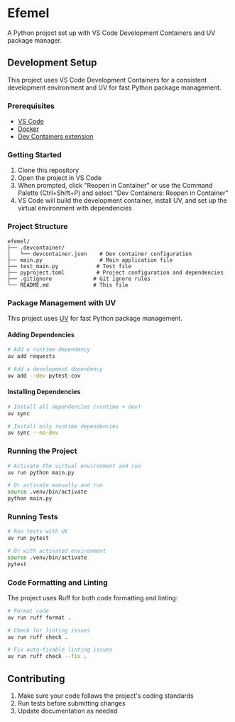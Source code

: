 # Efemel

A Python project set up with VS Code Development Containers and UV package manager.

## Development Setup

This project uses VS Code Development Containers for a consistent development environment and UV for fast Python package management.

### Prerequisites

- [VS Code](https://code.visualstudio.com/)
- [Docker](https://www.docker.com/get-started)
- [Dev Containers extension](https://marketplace.visualstudio.com/items?itemName=ms-vscode-remote.remote-containers)

### Getting Started

1. Clone this repository
2. Open the project in VS Code
3. When prompted, click "Reopen in Container" or use the Command Palette (Ctrl+Shift+P) and select "Dev Containers: Reopen in Container"
4. VS Code will build the development container, install UV, and set up the virtual environment with dependencies

### Project Structure

```
efemel/
├── .devcontainer/
│   └── devcontainer.json    # Dev container configuration
├── main.py                  # Main application file
├── test_main.py            # Test file
├── pyproject.toml          # Project configuration and dependencies
├── .gitignore             # Git ignore rules
└── README.md              # This file
```

### Package Management with UV

This project uses [UV](https://github.com/astral-sh/uv) for fast Python package management.

#### Adding Dependencies

```bash
# Add a runtime dependency
uv add requests

# Add a development dependency
uv add --dev pytest-cov
```

#### Installing Dependencies

```bash
# Install all dependencies (runtime + dev)
uv sync

# Install only runtime dependencies
uv sync --no-dev
```

### Running the Project

```bash
# Activate the virtual environment and run
uv run python main.py

# Or activate manually and run
source .venv/bin/activate
python main.py
```

### Running Tests

```bash
# Run tests with UV
uv run pytest

# Or with activated environment
source .venv/bin/activate
pytest
```

### Code Formatting and Linting

The project uses Ruff for both code formatting and linting:

```bash
# Format code
uv run ruff format .

# Check for linting issues
uv run ruff check .

# Fix auto-fixable linting issues
uv run ruff check --fix .
```

## Contributing

1. Make sure your code follows the project's coding standards
2. Run tests before submitting changes
3. Update documentation as needed
